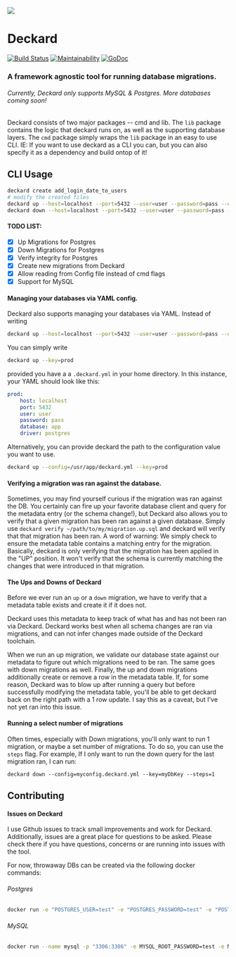 ![](https://user-images.githubusercontent.com/1455979/61998340-756f7380-b063-11e9-8f10-05e078321ccd.png)
# Deckard
[![Build Status](https://travis-ci.org/bradcypert/deckard.svg?branch=master)](https://travis-ci.org/bradcypert/deckard)
[![Maintainability](https://api.codeclimate.com/v1/badges/3c85f35a6a7865558b27/maintainability)](https://codeclimate.com/github/bradcypert/deckard/maintainability)
[![GoDoc](https://godoc.org/github.com/bradcypert/deckard?status.svg)](https://godoc.org/github.com/bradcypert/deckard)

### A framework agnostic tool for running database migrations.
###### Currently, Deckard only supports MySQL & Postgres. More databases coming soon!

Deckard consists of two major packages -- cmd and lib. The `lib` package contains the logic that deckard runs on, as well as the supporting database layers. The `cmd` package simply wraps the `lib` package in an easy to use CLI. IE: If you want to use deckard as a CLI you can, but you can also specify it as a dependency and build ontop of it!

## CLI Usage
```bash
deckard create add_login_date_to_users
# modify the created files
deckard up --host=localhost --port=5432 --user=user --password=pass --database=app
deckard down --host=localhost --port=5432 --user=user --password=pass --database=app
```

#### TODO LIST:
- [x] Up Migrations for Postgres
- [x] Down Migrations for Postgres
- [x] Verify integrity for Postgres
- [x] Create new migrations from Deckard
- [x] Allow reading from Config file instead of cmd flags
- [x] Support for MySQL

#### Managing your databases via YAML config.
Deckard also supports managing your databases via YAML.
Instead of writing
```bash
deckard up --host=localhost --port=5432 --user=user --password=pass --database=app
```

You can simply write
```bash
deckard up --key=prod
```
provided you have a a `.deckard.yml` in your home directory. In this instance, your YAML should look like this:
```yaml
prod:
    host: localhost
    port: 5432
    user: user
    password: pass
    database: app
    driver: postgres
```

Alternatively, you can provide deckard the path to the configuration value you want to use.
```bash
deckard up --config=/usr/app/deckard.yml --key=prod
```

#### Verifying a migration was ran against the database.
Sometimes, you may find yourself curious if the migration was ran against the DB. You certainly can fire up your favorite database client and query for the metadata entry (or the schema change!), but Deckard also allows you to verify that a given migration has been ran against a given database. Simply use `deckard verify ~/path/to/my/migration.up.sql` and deckard will verify that that migration has been ran. A word of warning: We simply check to ensure the metadata table contains a matching entry for the migration. Basically, deckard is only verifying that the migration has been applied in the "UP" position. It won't verify that the schema is currently matching the changes that were introduced in that migration.

#### The Ups and Downs of Deckard
Before we ever run an `up` or a `down` migration, we have to verify that a metadata table exists and create it if it does not.

Deckard uses this metadata to keep track of what has and has not been ran via Deckard. Deckard works best when all schema changes are ran via migrations, and can not infer changes made outside of the Deckard toolchain.

When we run an up migration, we validate our database state against our metadata to figure out which migrations need to be ran. The same goes with down migrations as well. Finally, the up and down migrations additionally create or remove a row in the metadata table. If, for some reason, Deckard was to blow up after running a query but before successfully modifying the metadata table, you'll be able to get deckard back on the right path with a 1 row update. I say this as a caveat, but I've not yet ran into this issue.

#### Running a select number of migrations
Often times, especially with Down migrations, you'll only want to run 1 migration, or maybe a set number of migrations. To do so, you can use the `steps` flag.
For example, If I only want to run the down query for the last migration ran, I can run:
```
deckard down --config=myconfig.deckard.yml --key=myDbKey --steps=1
```

## Contributing

#### Issues on Deckard
I use Github issues to track small improvements and work for Deckard. Additionally, issues are a great place for questions to be asked. Please check there if you have questions, concerns or are running into issues with the tool.

For now, throwaway DBs can be created via the following docker commands:

###### Postgres
```bash
docker run -e "POSTGRES_USER=test" -e "POSTGRES_PASSWORD=test" -e "POSTGRES_DB=test_db" -p "5432:5432" postgres
```

###### MySQL
```bash
docker run --name mysql -p "3306:3306" -e MYSQL_ROOT_PASSWORD=test -e MYSQL_DATABASE=test_db mysql:8
```
